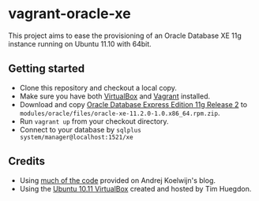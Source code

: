 vagrant-oracle-xe
=================

This project aims to ease the provisioning of an Oracle Database XE 11g instance running on Ubuntu 11.10 with 64bit.

Getting started
---------------

* Clone this repository and checkout a local copy.
* Make sure you have both [VirtualBox](https://www.virtualbox.org) and [Vagrant](http://vagrantup.com) installed.
* Download and copy [Oracle Database Express Edition 11g Release 2](http://www.oracle.com/technetwork/database/express-edition/downloads/index.html) to `modules/oracle/files/oracle-xe-11.2.0-1.0.x86_64.rpm.zip`.
* Run `vagrant up` from your checkout directory.
* Connect to your database by `sqlplus system/manager@localhost:1521/xe`

Credits
-------

* Using [much of the code](http://www.andrejkoelewijn.com/wp/2012/02/28/oracle-xe-on-ubuntu-using-vagrant-and-puppet/) provided on Andrej Koelwijn's blog.
* Using the [Ubuntu 10.11 VirtualBox](http://timhuegdon.com/vagrant-boxes/ubuntu-11.10.box) created and hosted by Tim Huegdon.

